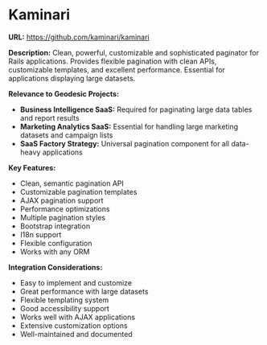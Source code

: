 # Kaminari

**URL:** https://github.com/kaminari/kaminari

**Description:**
Clean, powerful, customizable and sophisticated paginator for Rails applications. Provides flexible pagination with clean APIs, customizable templates, and excellent performance. Essential for applications displaying large datasets.

**Relevance to Geodesic Projects:**
- **Business Intelligence SaaS:** Required for paginating large data tables and report results
- **Marketing Analytics SaaS:** Essential for handling large marketing datasets and campaign lists
- **SaaS Factory Strategy:** Universal pagination component for all data-heavy applications

**Key Features:**
- Clean, semantic pagination API
- Customizable pagination templates
- AJAX pagination support
- Performance optimizations
- Multiple pagination styles
- Bootstrap integration
- I18n support
- Flexible configuration
- Works with any ORM

**Integration Considerations:**
- Easy to implement and customize
- Great performance with large datasets
- Flexible templating system
- Good accessibility support
- Works well with AJAX applications
- Extensive customization options
- Well-maintained and documented
